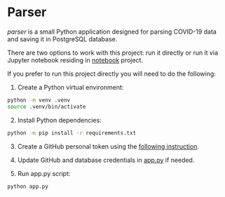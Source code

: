 # Parser

*parser* is a small Python application designed for parsing COVID-19 data and saving it in PostgreSQL database.

There are two options to work with this project: 
run it directly or run it via Jupyter notebook residing in [notebook](../notebook) project.

If you prefer to run this project directly you will need to do the following:
1. Create a Python virtual environment:
```bash
python -m venv .venv
source .venv/bin/activate
```

2. Install Python dependencies:
```bash
python -m pip install -r requirements.txt
```

3. Create a GitHub personal token using the [following instruction](https://help.github.com/en/github/authenticating-to-github/creating-a-personal-access-token-for-the-command-line).

4. Update GitHub and database credentials in [app.py](src/app.py) if needed.

5. Run app.py script:
```bash
python app.py
```